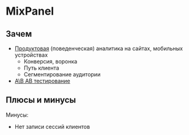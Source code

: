 # MixPanel

## Зачем

- [Продуктовая](../../analytic/product.analytic.md) (поведенческая) аналитика на сайтах, мобильных устройствах
	- Конверсия, воронка
	- Путь клиента
	- Сегментирование аудитории
- [A\B AB тестирование](../../analytic/ab.tests.md)

## Плюсы и минусы

Минусы:

- Нет записи сессий клиентов
